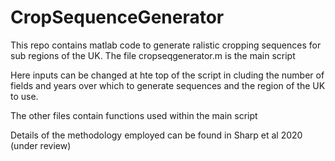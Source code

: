 # CropSequenceGenerator

This repo contains matlab code to generate ralistic cropping sequences for sub regions of the UK.
The file cropseqgenerator.m is the main script

Here inputs can be changed at hte top of the script in cluding the number of fields and years over which to generate sequences and the region of the UK to use.

The other files contain functions used within the main script

Details of the methodology employed can be found in Sharp et al 2020 (under review)
